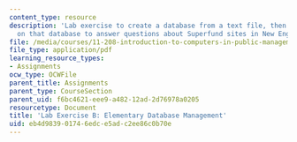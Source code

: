 ```yaml
---
content_type: resource
description: 'Lab exercise to create a database from a text file, then run queries
  on that database to answer questions about Superfund sites in New England. '
file: /media/courses/11-208-introduction-to-computers-in-public-management-ii-january-iap-2002/eb4d983901746edce5adc2ee86c0b70e_11208labB.pdf
file_type: application/pdf
learning_resource_types:
- Assignments
ocw_type: OCWFile
parent_title: Assignments
parent_type: CourseSection
parent_uid: f6bc4621-eee9-a482-12ad-2d76978a0205
resourcetype: Document
title: 'Lab Exercise B: Elementary Database Management'
uid: eb4d9839-0174-6edc-e5ad-c2ee86c0b70e
---
```

